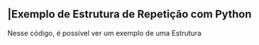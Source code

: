  ## |Exemplo de Estrutura de Repetição com Python 

   Nesse código, é possível ver um exemplo de uma Estrutura
 
